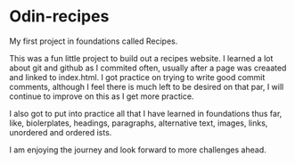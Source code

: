 # Odin-recipes
My first project in foundations called Recipes.

This was a fun little project to build out a 
recipes website. I learned a lot about git and github as I commited often, usually
after a page was creaated and linked to 
index.html. I got practice on trying to write 
good commit comments, although I feel there is much
left to be desired on that par, I will continue to 
improve on this as I get more practice.

I also got to put into practice all that I have learned
in foundations thus far, like, biolerplates,
headings, paragraphs, alternative text, images, links, unordered and ordered ists.

I am enjoying the journey and look forward to more challenges ahead.